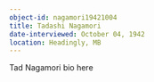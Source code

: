 ```yaml
---
object-id: nagamori19421004
title: Tadashi Nagamori
date-interviewed: October 04, 1942
location: Headingly, MB
---
```


Tad Nagamori bio here
